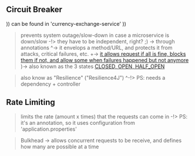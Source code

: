 ## Circuit Breaker ##
)) can be found in 'currency-exchange-service' ))

> prevents system outage/slow-down in case a microservice is down/slow
    \-!> they have to be independent, right? ;)
    \-> through annotations
        ^-> it envelops a method/URL, and protects it from attacks, critical failures, etc.
            +->  [it allows request if all is fine, blocks them if not, and allow some when failures happened but not anymore](/resources/section5/circuitBreaker.png)
                )-> also known as the 3 states [CLOSED, OPEN, HALF_OPEN](https://resilience4j.readme.io/docs/circuitbreaker)

> also know as "Resilience" ("Resilience4J")
    ^-!> PS: needs a dependency + controller

## Rate Limiting ##
> limits the rate (amount x times) that the requests can come in
    \-!> PS: it's an annotation, so it uses configuration from 'application.properties'

> Bulkhead
    \-> allows concurrent requests to be receive, and defines how many are possible at a time
